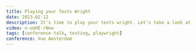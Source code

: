 ```yaml
---
title: Playing your Tests Wright
date: 2023-02-12
description: It's time to play your tests wright. Let's take a look at how to write good tests and cover some of the best practices for testing, choosing the right locators and more. Let's make testing easy and fun by generating tests on user actions. Then lets explore some cool tips and tricks to help you write better tests.
video: n-ooHE-rNnw
tags: [conference-talk, testing, playwright]
conference: Vue Amsterdam
---
```

